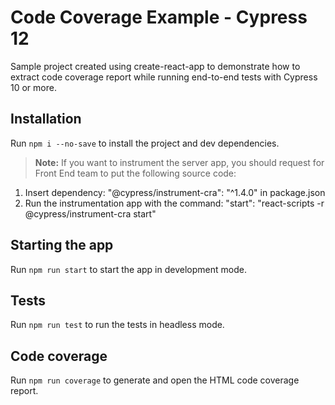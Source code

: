 # Code Coverage Example - Cypress 12

Sample project created using create-react-app to demonstrate how to extract code coverage report while running end-to-end tests with Cypress 10 or more.

## Installation

Run `npm i --no-save` to install the project and dev dependencies.

> **Note:** If you want to instrument the server app, you should request for Front End team to put the following source code:

   1) Insert dependency: "@cypress/instrument-cra": "^1.4.0" in package.json
   2) Run the instrumentation app with the command: "start": "react-scripts -r @cypress/instrument-cra start"

## Starting the app

Run `npm run start` to start the app in development mode.

## Tests

Run `npm run test` to run the tests in headless mode.


## Code coverage

Run `npm run coverage` to generate and open the HTML code coverage report.

